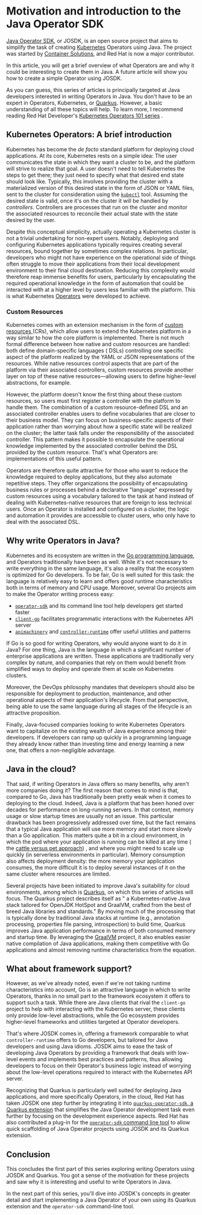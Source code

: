 # Motivation and introduction to the Java Operator SDK

[Java Operator SDK](https://javaoperatorsdk.io), or JOSDK, is an open source project that aims to
simplify the task of creating [Kubernetes](https://kubernetes.io) Operators using Java. The
project was started by [Container Solutions](https://container-solutions.com), and Red Hat is now a major contributor.

In this article, you will get a brief overview of what Operators are and why it could be interesting to create them in
Java. A future article will show you how to create a simple Operator using JOSDK.

As you can guess, this series of articles is principally targeted at Java developers interested in writing Operators in
Java. You don't have to be an expert in Operators, Kubernetes, or [Quarkus](https://quarkus.io). However, a
basic understanding of all these topics will help. To learn more, I recommend reading Red Hat
Developer's [Kubernetes Operators 101 series](https://developers.redhat.com/articles/2021/06/11/kubernetes-operators-101-part-1-overview-and-key-features)
.

## Kubernetes Operators: A brief introduction

Kubernetes has become the *de facto* standard platform for deploying cloud applications. At its core, Kubernetes rests
on a simple idea: The user communicates the state in which they want a cluster to be, and the platform will strive to
realize that goal. A user doesn't need to tell Kubernetes the steps to get there; they just need to specify what that
desired end state should look like. Typically, this involves providing the cluster with a materialized version of this
desired state in the form of JSON or YAML files, sent to the cluster for consideration using
the [`kubectl`](https://kubernetes.io/docs/reference/kubectl/overview/) tool. Assuming the desired state is valid, once
it's on the cluster it will be handled by *controllers.* Controllers are processes that run on the cluster and monitor
the associated resources to reconcile their actual state with the state desired by the user.

Despite this conceptual simplicity, actually operating a Kubernetes cluster is not a trivial undertaking for non-expert
users. Notably, deploying and configuring Kubernetes applications typically requires creating several resources, bound
together by sometimes complex relations. In particular, developers who might not have experience on the operational side
of things often struggle to move their applications from their local development environment to their final cloud
destination. Reducing this complexity would therefore reap immense benefits for users, particularly by encapsulating the
required operational knowledge in the form of automation that could be interacted with at a higher
level by users less familiar with the platform. This is what
Kubernetes [Operators](https://kubernetes.io/docs/concepts/extend-kubernetes/operator/) were developed to achieve.

### Custom Resources

Kubernetes comes with an extension mechanism in the form
of [custom resources ](https://kubernetes.io/docs/concepts/extend-kubernetes/api-extension/custom-resources/) (CRs),
which allow users to extend the Kubernetes platform in a way similar to how the core platform is implemented. There is
not much formal difference between how native and custom resources are handled: both define domain-specific languages (
DSLs) controlling one specific aspect of the platform realized by the YAML or JSON representations of the resources.
While native resources control aspects that are part of the platform via their associated controllers, custom resources
provide another layer on top of these native resources—allowing users to define higher-level abstractions, for example.

However, the platform doesn't know the first thing about these custom resources, so users must first register a
controller with the platform to handle them. The combination of a custom resource-defined DSL and an associated
controller enables users to define vocabularies that are closer to their business model. They can focus on
business-specific aspects of their application rather than worrying about how a specific state will be realized on the
cluster; the latter task falls under the responsibility of the associated controller. This pattern makes it possible to
encapsulate the operational knowledge implemented by the associated controller behind the DSL provided by the custom
resource. That's what Operators are: implementations of this useful pattern.

Operators are therefore quite attractive for those who want to reduce the knowledge required to deploy applications, but
they also automate repetitive steps. They offer organizations the possibility of encapsulating business rules or
processes behind a declarative "language" expressed by custom resources using a vocabulary tailored to the task at hand
instead of dealing with Kubernetes-native resources that are foreign to less technical users. Once an Operator is
installed and configured on a cluster, the logic and automation it provides are accessible to cluster users, who only
have to deal with the associated DSL.

## Why write Operators in Java?

Kubernetes and its ecosystem are written in the [Go programming language](https://golang.org), and Operators 
traditionally have
been as well. While it's not necessary to write everything in the same language, it's also a reality that the ecosystem
is optimized for Go developers. To be fair, Go is well suited for this task: the language is relatively easy to learn
and offers good runtime characteristics both in terms of memory and CPU usage. Moreover, several Go projects aim to make
the Operator writing process easy:

- [`operator-sdk`](https://sdk.operatorframework.io/) and its command line tool help developers get started faster
- [`client-go`](https://github.com/kubernetes/client-go/) facilitates programmatic interactions with the Kubernetes API
  server
- [`apimachinery`](https://github.com/kubernetes/apimachinery)
  and [`controller-runtime`](https://http://github.com/kubernetes/controller-runtime) offer useful utilities and
  patterns

If Go is so good for writing Operators, why would anyone want to do it in Java? For one thing, Java is the language in
which a significant number of enterprise applications are written. These applications are traditionally very complex by
nature, and companies that rely on them would benefit from simplified ways to deploy and operate them at scale on
Kubernetes clusters.

Moreover, the DevOps philosophy mandates that developers should also be responsible for deployment to
production, maintenance, and other operational aspects of their application's lifecycle. From that perspective, being
able to use the same language during all stages of the lifecycle is an attractive proposition.

Finally, Java-focused companies looking to write Kubernetes Operators want to capitalize on the existing wealth of Java
experience among their developers. If developers can ramp up quickly in a programming language they already know rather
than investing time and energy learning a new one, that offers a non-negligible advantage.

## Java in the cloud?

That said, if writing Operators in Java offers so many benefits, why aren't more companies doing it? The first reason
that comes to mind is that, compared to Go, Java has traditionally been pretty weak when it comes to deploying to the
cloud. Indeed, Java is a platform that has been honed over decades for performance on long-running servers. In that
context, memory usage or slow startup times are usually not an issue. This particular drawback has been progressively
addressed over time, but the fact remains that a typical Java application will use more memory and start more slowly
than a Go application. This matters quite a bit in a cloud environment, in which the pod where your application is
running can be killed at any time (
the [cattle versus pet approach](https://www.redhat.com/en/blog/container-tidbits-does-pets-vs-cattle-analogy-still-apply))
, and where you might need to scale up quickly (in serverless environments in
particular). Memory consumption also affects deployment density: the more memory your application consumes, the more
difficult it is to deploy several instances of it on the same cluster where resources are limited.

Several projects have been initiated to improve Java's suitability for cloud environments, among which
is [Quarkus](https://quarkus.io), on which this series of articles will focus. The Quarkus project describes itself as "
a Kubernetes-native Java stack tailored for OpenJDK HotSpot and GraalVM, crafted from the best of breed Java libraries
and standards." By moving much of the processing that is typically done by traditional Java stacks at runtime (e.g.,
annotation processing, properties file parsing, introspection) to build time, Quarkus improves Java application
performance in terms of both consumed memory and startup time. By leveraging the [GraalVM](https://graalvm.org) project,
it also enables easier native compilation of Java applications, making them competitive with Go applications and almost
removing runtime characteristics from the equation.

## What about framework support?

However, as we've already noted, even if we're not taking runtime characteristics into account, Go is an attractive
language in which to write Operators, thanks in no small part to the framework ecosystem it offers to support such a
task. While there are Java clients that rival the `client-go` project to help with interacting with the Kubernetes
server, these clients only provide low-level abstractions, while the Go ecosystem provides higher-level frameworks and
utilities targeted at Operator developers.

That's where JOSDK comes in, offering a framework comparable to what `controller-runtime` offers to Go developers, but
tailored for Java developers and using Java idioms. JOSDK aims to ease the task of developing Java Operators by
providing a framework that deals with low-level events and implements best practices and patterns, thus allowing
developers to focus on their Operator's business logic instead of worrying about the low-level operations required to
interact with the Kubernetes API server.

Recognizing that Quarkus is particularly well suited for deploying Java applications, and more specifically Operators,
in the cloud, Red Hat has taken JOSDK one step further by integrating it
into [`quarkus-operator-sdk`, a Quarkus extension](https://github.com/quarkiverse/quarkus-operator-sdk) that simplifies
the Java Operator development task even further by focusing on the development experience aspects. Red Hat has also
contributed a plug-in for
the [`operator-sdk` command line tool](https://sdk.operatorframework.io/docs/cli/operator-sdk/) to allow quick
scaffolding of Java Operator projects using JOSDK and its Quarkus extension.

## Conclusion

This concludes the first part of this series exploring writing Operators using JOSDK and Quarkus. You got a sense of the
motivation for these projects and saw why it is interesting and useful to write Operators in Java.

In the next part of this series, you'll dive into JOSDK's concepts in greater detail and start implementing a Java
Operator of your own using its Quarkus extension and the `operator-sdk` command-line tool.